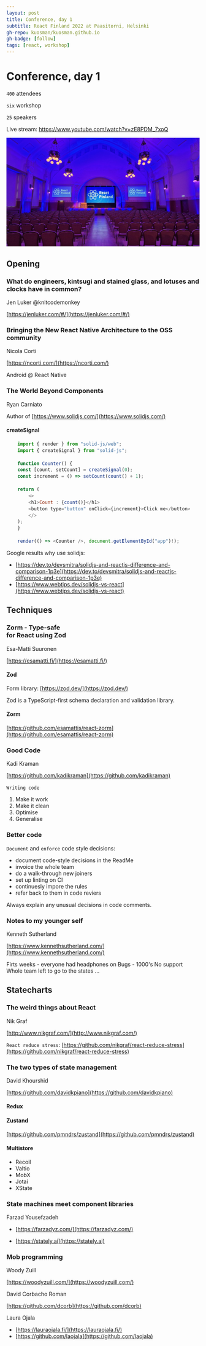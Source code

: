 ```yaml
---
layout: post
title: Conference, day 1
subtitle: React Finland 2022 at Paasitorni, Helsinki
gh-repo: kuosman/kuosman.github.io
gh-badge: [follow]
tags: [react, workshop]
---
```


# Conference, day 1

`400` attendees

`six` workshop

`25` speakers

Live stream: https://www.youtube.com/watch?v=zE8PDM_7xoQ

![React Finland, day 1](https://raw.githubusercontent.com/kuosman/kuosman.github.io/master/_posts/reactfinland_images/20220915_084023.jpg "React Finland, day 1")

## Opening

### What do engineers, kintsugi and stained glass, and lotuses and clocks have in common?

Jen Luker @knitcodemonkey

[https://jenluker.com/#/](https://jenluker.com/#/)

### Bringing the New React Native Architecture to the OSS community

Nicola Corti

[https://ncorti.com/](https://ncorti.com/)

Android @ React Native

### The World Beyond Components

Ryan Carniato

Author of [https://www.solidjs.com/](https://www.solidjs.com/)

#### createSignal

```javascript
    import { render } from "solid-js/web";
    import { createSignal } from "solid-js";

    function Counter() {
    const [count, setCount] = createSignal(0);
    const increment = () => setCount(count() + 1);

    return (
        <>
        <h1>Count : {count()}</h1>
        <button type="button" onClick={increment}>Click me</button>
        </>
    );
    }

    render(() => <Counter />, document.getElementById("app")!);
```

Google results why use solidjs:
- [https://dev.to/devsmitra/solidjs-and-reactjs-difference-and-comparison-1p3e](https://dev.to/devsmitra/solidjs-and-reactjs-difference-and-comparison-1p3e)
- [https://www.webtips.dev/solidjs-vs-react](https://www.webtips.dev/solidjs-vs-react)

## Techniques

### Zorm - Type-safe <form> for React using Zod

Esa-Matti Suuronen

[https://esamatti.fi/](https://esamatti.fi/)

#### Zod

Form library: [https://zod.dev/](https://zod.dev/)

Zod is a TypeScript-first schema declaration and validation library.

#### Zorm

[https://github.com/esamattis/react-zorm](https://github.com/esamattis/react-zorm)

### Good Code

Kadi Kraman

[https://github.com/kadikraman](https://github.com/kadikraman)


`Writing code`
1. Make it work
2. Make it clean
3. Optimise
4. Generalise

### Better code

`Document` and `enforce` code style decisions:
* document code-style decisions in the ReadMe
* invoice the whole team
* do a walk-through new joiners
* set up linting on CI
* continuesly impore the rules
* refer back to them in code reviers

Always explain any unusual decisions in code comments.

### Notes to my younger self

Kenneth Sutherland

[https://www.kennethsutherland.com/](https://www.kennethsutherland.com/)

Firts weeks - everyone had headphones on
Bugs - 1000's
No support
Whole team left to go to the states
...

## Statecharts

### The weird things about React

Nik Graf

[http://www.nikgraf.com/](http://www.nikgraf.com/)

`React reduce stress`: [https://github.com/nikgraf/react-reduce-stress](https://github.com/nikgraf/react-reduce-stress)

### The two types of state management

David Khourshid

[https://github.com/davidkpiano](https://github.com/davidkpiano)

#### Redux

#### Zustand

[https://github.com/pmndrs/zustand](https://github.com/pmndrs/zustand)

#### Multistore

- Recoil
- Valtio
- MobX
- Jotai
- XState

### State machines meet component libraries

Farzad Yousefzadeh

- [https://farzadyz.com/](https://farzadyz.com/)

- [https://stately.ai](https://stately.ai)

### Mob programming

Woody Zuill

[https://woodyzuill.com/](https://woodyzuill.com/)


David Corbacho Roman

[https://github.com/dcorb](https://github.com/dcorb)

Laura Ojala

- [https://lauraojala.fi/](https://lauraojala.fi/)
- [https://github.com/laojala](https://github.com/laojala)
